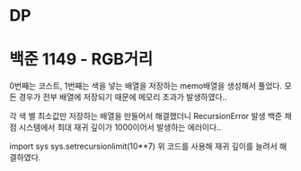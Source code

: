DP
===

# 백준 1149 - RGB거리

0번째는 코스트, 1번째는 색을 넣는 배열을 저장하는 memo배열을 생성해서 풀었다.
모든 경우가 전부 배열에 저장되기 때문에 메모리 초과가 발생하였다..

각 색 별 최소값만 저장하는 배열을 만들어서 해결했더니 RecursionError 발생
백준 채점 시스템에서 최대 재귀 깊이가 1000이어서 발생하는 에러이다..

import sys
sys.setrecursionlimit(10**7)
위 코드를 사용해 재귀 깊이를 늘려서 해결하였다.